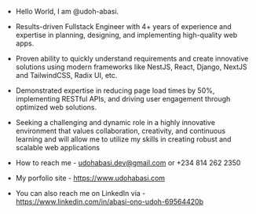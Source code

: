 - Hello World, I am @udoh-abasi. 
  
- Results-driven Fullstack Engineer with 4+ years of experience and expertise in planning, designing, and implementing high-quality web apps.
  
- Proven ability to quickly understand requirements and create innovative solutions using modern frameworks like NestJS, React, Django, NextJS and TailwindCSS, Radix UI, etc.
  
- Demonstrated expertise in reducing page load times by 50%, implementing RESTful APIs, and driving user engagement through optimized web solutions.
  
- Seeking a challenging and dynamic role in a highly innovative environment that values collaboration, creativity, and continuous learning and will allow me to utilize my 
  skills in creating robust and scalable web applications

- How to reach me - udohabasi.dev@gmail.com or +234 814 262 2350
  
- My porfolio site - https://www.udohabasi.com
  
- You can also reach me on LinkedIn via - https://www.linkedin.com/in/abasi-ono-udoh-69564420b

<!---
udoh-abasi/udoh-abasi is a ✨ special ✨ repository because its `README.md` (this file) appears on your GitHub profile.
You can click the Preview link to take a look at your changes.
--->
